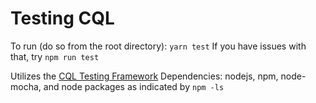 # Testing CQL

To run (do so from the root directory): 
`yarn test`
If you have issues with that, try `npm run test`

Utilizes the [CQL Testing Framework](https://github.com/AHRQ-CDS/CQL-Testing-Framework)
Dependencies: nodejs, npm, node-mocha, and node packages as indicated by `npm -ls`
